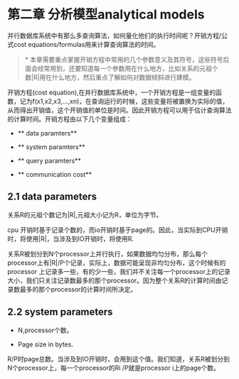 # 第二章 分析模型analytical models

并行数据库系统中有那么多查询算法，如何量化他们的执行时间呢？开销方程/公式cost equations/formulas用来计算查询算法的时间。

> \* 本章需要重点掌握开销方程中常用的几个参数意义及其符号，这些符号后面会经常用到，还要知道每一个参数用在什么地方，比如关系的元祖个数\|R\|用在什么地方，然后重点了解如何对数据倾斜进行建模。



开销方程\(cost equation\),在并行数据库系统中，一个开销方程是一组变量的函数，记为f\(x1,x2,x3,...,xn\)，在查询运行的时候，这些变量将被置换为实际的值，从而得出开销值，这个开销值的单位是时间。因此开销方程可以用于估计查询算法的计算时间。开销方程由以下几个变量组成：

*  ** data paramters** 

*  ** system paramters**

*  ** query paramters**

*  ** communication cost**

##  2.1 data parameters

关系R的元祖个数记为\|R\|,元祖大小记为R，单位为字节。

cpu 开销时基于记录个数的，而io开销时基于page的。因此，当实际到CPU开销时，将使用\|R\|，当涉及到IO开销时，将使用R.

关系R被划分到N个processor上并行执行，如果数据均匀分布，那么每个processor上有\|R\|/P个记录，实际上，数据可能呈现非均匀分布，这个时候有的processor 上记录多一些，有的少一些，我们并不关注每一个processor上的记录大小，我们只关注记录数最多的那个processor。因为整个关系R的计算时间由记录数最多的那个processor的计算时间所决定。

## 2.2 system parameters

* N,processor个数。

* Page size in bytes.

R/P时page总数。当涉及到IO开销时，会用到这个值。我们知道，关系R被划分到N个processor上，每一个processor的Ri /P就是processor i上的page个数。

